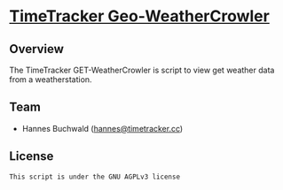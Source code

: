 # [TimeTracker Geo-WeatherCrowler](https://www.timetracker.cc)

## Overview

The TimeTracker GET-WeatherCrowler is script to view get weather data from a weatherstation.

## Team

- Hannes Buchwald ([hannes@timetracker.cc](mailto:hannes@timetracker.cc))

## License

    This script is under the GNU AGPLv3 license
